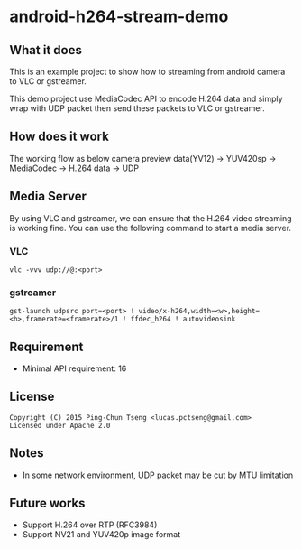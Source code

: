 # android-h264-stream-demo

## What it does
This is an example project to show how to streaming from android camera to 
VLC or gstreamer.

This demo project use MediaCodec API to encode H.264 data
and simply wrap with UDP packet then send these packets to VLC or gstreamer.

## How does it work 
The working flow as below
camera preview data(YV12) -> YUV420sp -> MediaCodec -> H.264 data -> UDP 

## Media Server

By using VLC and gstreamer, we can ensure that the H.264 video streaming is working fine.
You can use the following command to start a media server.

### VLC
```
vlc -vvv udp://@:<port>
```

### gstreamer
```
gst-launch udpsrc port=<port> ! video/x-h264,width=<w>,height=<h>,framerate=<framerate>/1 ! ffdec_h264 ! autovideosink
```
 
## Requirement
- Minimal API requirement: 16

## License
```
Copyright (C) 2015 Ping-Chun Tseng <lucas.pctseng@gmail.com> 
Licensed under Apache 2.0
```

## Notes
- In some network environment, UDP packet may be cut by MTU limitation


## Future works
- Support H.264 over RTP (RFC3984)
- Support NV21 and YUV420p image format

